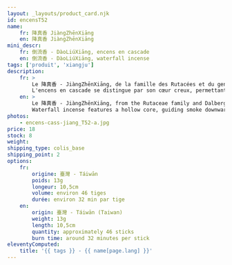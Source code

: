 ```yaml
---
layout: _layouts/product_card.njk
id: encensT52
name:
    fr: 降真香 JiàngZhēnXiāng 
    en: 降真香 JiàngZhēnXiāng 
mini_descr:
    fr: 倒流香 - DàoLiúXiāng, encens en cascade
    en: 倒流香 - DàoLiúXiāng, waterfall incense
tags: ['produit', 'xiangju']
description: 
    fr: >
        Le 降真香 - JiàngZhēnXiāng, de la famille des Rutacées et du genre Dalbergia, est un arbre à feuilles persistantes dont la résine aromatique se forme naturellement en réponse aux blessures (foudre, vent, insectes, broutage, entailles). Avec le temps, cette résine se solidifie en un bois rare et parfumé.<!--more--> L’île de Hainan produit le JiàngZhēnXiāng de la plus haute qualité. Selon le terroir, ses arômes varient entre notes lactées, florales (orchidée) et miellées. Apprécié pour sa fraîcheur et son parfum élégant, il est prisé en médecine traditionnelle et en art de l’encens pour purifier l’esprit et nourrir l’âme.  
        L'encens en cascade se distingue par son cœur creux, permettant à la fumée de descendre en cascade, créant une expérience visuelle unique. Dans la tradition chinoise de l’encens, la contemplation et l’olfaction se complètent pour une immersion sensorielle raffinée.
    en: >
        Le 降真香 - JiàngZhēnXiāng, from the Rutaceae family and Dalbergia genus, is an evergreen tree whose aromatic resin naturally forms in response to injuries (lightning, wind, insects, grazing, cuts). Over time, this resin solidifies into a rare and fragrant wood.<!--more--> The island of Hainan produces the highest quality JiàngZhēnXiāng. Depending on the terroir, its aromas range from milky, floral (orchid), to honeyed notes. Valued for its freshness and elegant scent, it is highly prized in traditional medicine and incense arts for purifying the mind and nurturing the soul.  
        Waterfall incense features a hollow core, guiding smoke downward like a cascading waterfall, offering a unique visual experience. In Chinese incense culture, watching and smelling incense are complementary, enhancing the sensory ritual.
photos:
    - encens-cass-jiang_T52-a.jpg
price: 18
stock: 8
weight:  
shipping_type: colis_base
shipping_point: 2
options:
    fr:
        origine: 臺灣 - Táiwān
        poids: 13g
        longeur: 10,5cm
        volume: environ 46 tiges
        durée: environ 32 min par tige 
    en:
        origin: 臺灣 - Táiwān (Taiwan) 
        weight: 13g
        length: 10,5cm
        quantity: approximately 46 sticks
        burn time: around 32 minutes per stick
eleventyComputed:
    title: '{{ tags }} - {{ name[page.lang] }}'
---
```

